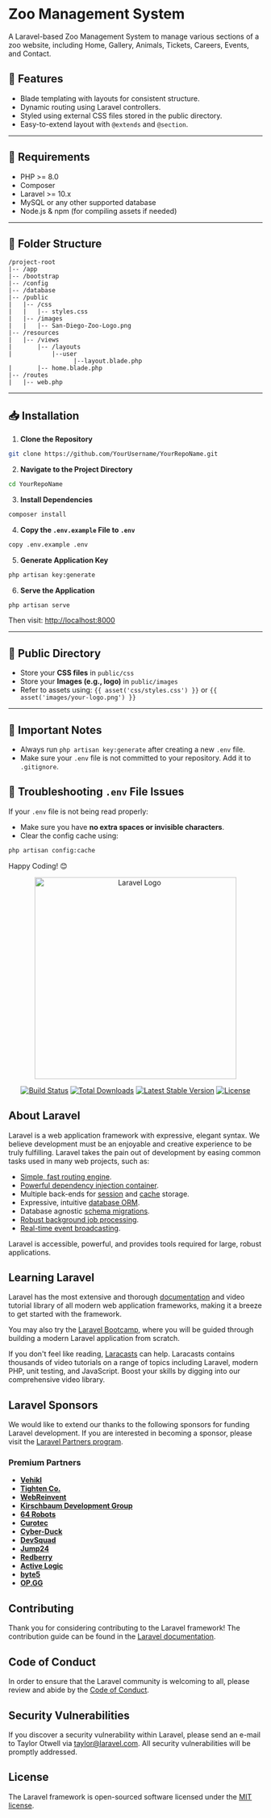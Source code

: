 # Zoo Management System

A Laravel-based Zoo Management System to manage various sections of a zoo website, including Home, Gallery, Animals, Tickets, Careers, Events, and Contact.

## 🚀 Features
- Blade templating with layouts for consistent structure.
- Dynamic routing using Laravel controllers.
- Styled using external CSS files stored in the public directory.
- Easy-to-extend layout with `@extends` and `@section`.

---

## 📌 Requirements
- PHP >= 8.0
- Composer
- Laravel >= 10.x
- MySQL or any other supported database
- Node.js & npm (for compiling assets if needed)

---

## 📂 Folder Structure
```
/project-root
|-- /app
|-- /bootstrap
|-- /config
|-- /database
|-- /public
|   |-- /css
|   |   |-- styles.css
|   |-- /images
|   |   |-- San-Diego-Zoo-Logo.png
|-- /resources
|   |-- /views
|       |-- /layouts
|           |--user
                  |--layout.blade.php
|       |-- home.blade.php
|-- /routes
|   |-- web.php
```

---

## 📥 Installation
1. **Clone the Repository**
```bash
git clone https://github.com/YourUsername/YourRepoName.git
```

2. **Navigate to the Project Directory**
```bash
cd YourRepoName
```

3. **Install Dependencies**
```bash
composer install
```

4. **Copy the `.env.example` File to `.env`**
```bash
copy .env.example .env
```

5. **Generate Application Key**
```bash
php artisan key:generate
```


6. **Serve the Application**
```bash
php artisan serve
```
Then visit: [http://localhost:8000](http://localhost:8000)

---

## 📂 Public Directory
- Store your **CSS files** in `public/css`
- Store your **Images (e.g., logo)** in `public/images`
- Refer to assets using: `{{ asset('css/styles.css') }}` or `{{ asset('images/your-logo.png') }}`

---

## 📌 Important Notes
- Always run `php artisan key:generate` after creating a new `.env` file.
- Make sure your `.env` file is not committed to your repository. Add it to `.gitignore`.


## 🔑 Troubleshooting `.env` File Issues
If your `.env` file is not being read properly:
- Make sure you have **no extra spaces or invisible characters**.
- Clear the config cache using:
```bash
php artisan config:cache
```



Happy Coding! 😊
































<p align="center"><a href="https://laravel.com" target="_blank"><img src="https://raw.githubusercontent.com/laravel/art/master/logo-lockup/5%20SVG/2%20CMYK/1%20Full%20Color/laravel-logolockup-cmyk-red.svg" width="400" alt="Laravel Logo"></a></p>

<p align="center">
<a href="https://github.com/laravel/framework/actions"><img src="https://github.com/laravel/framework/workflows/tests/badge.svg" alt="Build Status"></a>
<a href="https://packagist.org/packages/laravel/framework"><img src="https://img.shields.io/packagist/dt/laravel/framework" alt="Total Downloads"></a>
<a href="https://packagist.org/packages/laravel/framework"><img src="https://img.shields.io/packagist/v/laravel/framework" alt="Latest Stable Version"></a>
<a href="https://packagist.org/packages/laravel/framework"><img src="https://img.shields.io/packagist/l/laravel/framework" alt="License"></a>
</p>

## About Laravel

Laravel is a web application framework with expressive, elegant syntax. We believe development must be an enjoyable and creative experience to be truly fulfilling. Laravel takes the pain out of development by easing common tasks used in many web projects, such as:

- [Simple, fast routing engine](https://laravel.com/docs/routing).
- [Powerful dependency injection container](https://laravel.com/docs/container).
- Multiple back-ends for [session](https://laravel.com/docs/session) and [cache](https://laravel.com/docs/cache) storage.
- Expressive, intuitive [database ORM](https://laravel.com/docs/eloquent).
- Database agnostic [schema migrations](https://laravel.com/docs/migrations).
- [Robust background job processing](https://laravel.com/docs/queues).
- [Real-time event broadcasting](https://laravel.com/docs/broadcasting).

Laravel is accessible, powerful, and provides tools required for large, robust applications.

## Learning Laravel

Laravel has the most extensive and thorough [documentation](https://laravel.com/docs) and video tutorial library of all modern web application frameworks, making it a breeze to get started with the framework.

You may also try the [Laravel Bootcamp](https://bootcamp.laravel.com), where you will be guided through building a modern Laravel application from scratch.

If you don't feel like reading, [Laracasts](https://laracasts.com) can help. Laracasts contains thousands of video tutorials on a range of topics including Laravel, modern PHP, unit testing, and JavaScript. Boost your skills by digging into our comprehensive video library.

## Laravel Sponsors

We would like to extend our thanks to the following sponsors for funding Laravel development. If you are interested in becoming a sponsor, please visit the [Laravel Partners program](https://partners.laravel.com).

### Premium Partners

- **[Vehikl](https://vehikl.com/)**
- **[Tighten Co.](https://tighten.co)**
- **[WebReinvent](https://webreinvent.com/)**
- **[Kirschbaum Development Group](https://kirschbaumdevelopment.com)**
- **[64 Robots](https://64robots.com)**
- **[Curotec](https://www.curotec.com/services/technologies/laravel/)**
- **[Cyber-Duck](https://cyber-duck.co.uk)**
- **[DevSquad](https://devsquad.com/hire-laravel-developers)**
- **[Jump24](https://jump24.co.uk)**
- **[Redberry](https://redberry.international/laravel/)**
- **[Active Logic](https://activelogic.com)**
- **[byte5](https://byte5.de)**
- **[OP.GG](https://op.gg)**

## Contributing

Thank you for considering contributing to the Laravel framework! The contribution guide can be found in the [Laravel documentation](https://laravel.com/docs/contributions).

## Code of Conduct

In order to ensure that the Laravel community is welcoming to all, please review and abide by the [Code of Conduct](https://laravel.com/docs/contributions#code-of-conduct).

## Security Vulnerabilities

If you discover a security vulnerability within Laravel, please send an e-mail to Taylor Otwell via [taylor@laravel.com](mailto:taylor@laravel.com). All security vulnerabilities will be promptly addressed.

## License

The Laravel framework is open-sourced software licensed under the [MIT license](https://opensource.org/licenses/MIT).
